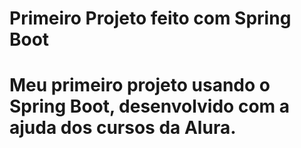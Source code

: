 # Primeiro Projeto feito com Spring Boot
# Meu primeiro projeto usando o Spring Boot, desenvolvido com a ajuda dos cursos da Alura.
